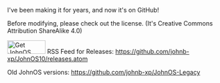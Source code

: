 I've been making it for years, and now it's on GitHub!

Before modifying, please check out the license. (It's Creative Commons Attribution ShareAlike 4.0)

 <a href="https://github.com/johnb-xp/JohnOS10/releases"><img src="https://github.com/johnb-xp/JohnOS10/blob/master/webicons/GetJohnOS-Serif.png?raw=true" alt="Get JohnOS" height="31" width="88"></a>
RSS Feed for Releases:
https://github.com/johnb-xp/JohnOS10/releases.atom


Old JohnOS versions:
https://github.com/johnb-xp/JohnOS-Legacy
